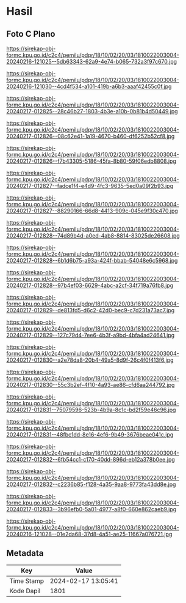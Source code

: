 # Hasil

## Foto C Plano

https://sirekap-obj-formc.kpu.go.id/c2c4/pemilu/pdpr/18/10/02/20/03/1810022003004-20240216-121025--5db63343-62a9-4e74-b065-732a3f97c670.jpg

https://sirekap-obj-formc.kpu.go.id/c2c4/pemilu/pdpr/18/10/02/20/03/1810022003004-20240216-121030--4cd4f534-a101-419b-a6b3-aaaf42455c0f.jpg

https://sirekap-obj-formc.kpu.go.id/c2c4/pemilu/pdpr/18/10/02/20/03/1810022003004-20240217-012825--28c46b27-1803-4b3e-a10b-0b81b4d50449.jpg

https://sirekap-obj-formc.kpu.go.id/c2c4/pemilu/pdpr/18/10/02/20/03/1810022003004-20240217-012826--08c62e41-1a19-4670-b460-df6252b52cf8.jpg

https://sirekap-obj-formc.kpu.go.id/c2c4/pemilu/pdpr/18/10/02/20/03/1810022003004-20240217-012826--f7b43305-5186-45fa-8b80-59f06edb8808.jpg

https://sirekap-obj-formc.kpu.go.id/c2c4/pemilu/pdpr/18/10/02/20/03/1810022003004-20240217-012827--fadce1f4-e4d9-4fc3-9635-5ed0a09f2b93.jpg

https://sirekap-obj-formc.kpu.go.id/c2c4/pemilu/pdpr/18/10/02/20/03/1810022003004-20240217-012827--88290166-66d8-4413-909c-045e9f30c470.jpg

https://sirekap-obj-formc.kpu.go.id/c2c4/pemilu/pdpr/18/10/02/20/03/1810022003004-20240217-012828--74d89b4d-a0ed-4ab8-8814-83025de26608.jpg

https://sirekap-obj-formc.kpu.go.id/c2c4/pemilu/pdpr/18/10/02/20/03/1810022003004-20240217-012828--6b1d6b75-a93a-424f-bbab-54048e6c5968.jpg

https://sirekap-obj-formc.kpu.go.id/c2c4/pemilu/pdpr/18/10/02/20/03/1810022003004-20240217-012828--97b4ef03-6629-4abc-a2cf-34f719a76fb8.jpg

https://sirekap-obj-formc.kpu.go.id/c2c4/pemilu/pdpr/18/10/02/20/03/1810022003004-20240217-012829--de813fd5-d6c2-42d0-bec9-c7d231a73ac7.jpg

https://sirekap-obj-formc.kpu.go.id/c2c4/pemilu/pdpr/18/10/02/20/03/1810022003004-20240217-012829--127c79d4-7ee6-4b3f-a9bd-4bfa4ad24641.jpg

https://sirekap-obj-formc.kpu.go.id/c2c4/pemilu/pdpr/18/10/02/20/03/1810022003004-20240217-012830--a2e78da8-20b4-49a5-8d9f-26c4f0f413f6.jpg

https://sirekap-obj-formc.kpu.go.id/c2c4/pemilu/pdpr/18/10/02/20/03/1810022003004-20240217-012830--55c3b2ef-4f10-4a93-ae86-cfd6aa244792.jpg

https://sirekap-obj-formc.kpu.go.id/c2c4/pemilu/pdpr/18/10/02/20/03/1810022003004-20240217-012831--75079596-523b-4b9a-8c1c-bd2f59e46c96.jpg

https://sirekap-obj-formc.kpu.go.id/c2c4/pemilu/pdpr/18/10/02/20/03/1810022003004-20240217-012831--48fbc1dd-8e16-4ef6-9b49-3676beae041c.jpg

https://sirekap-obj-formc.kpu.go.id/c2c4/pemilu/pdpr/18/10/02/20/03/1810022003004-20240217-012832--6fb54cc1-c170-40dd-896d-eb12a378b0ee.jpg

https://sirekap-obj-formc.kpu.go.id/c2c4/pemilu/pdpr/18/10/02/20/03/1810022003004-20240217-012832--c2236b85-f128-4a35-9aa8-9773fa43dd8e.jpg

https://sirekap-obj-formc.kpu.go.id/c2c4/pemilu/pdpr/18/10/02/20/03/1810022003004-20240217-012833--3b96efb0-5a01-4977-a8f0-660e862caeb9.jpg

https://sirekap-obj-formc.kpu.go.id/c2c4/pemilu/pdpr/18/10/02/20/03/1810022003004-20240216-121028--01e2da68-37d8-4a51-ae25-11667a076721.jpg


## Metadata

| Key        | Value               |
| ---------- | ------------------- |
| Time Stamp | 2024-02-17 13:05:41 |
| Kode Dapil | 1801                |



